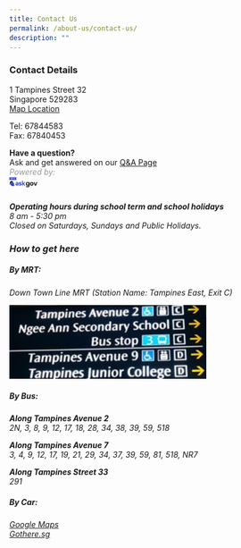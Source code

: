 ```yaml
---
title: Contact Us
permalink: /about-us/contact-us/
description: ""
---
```

### Contact Details
1 Tampines Street 32 <br>
Singapore 529283  
[Map Location](https://www.google.com/maps/place/Ngee+Ann+Secondary+School/@1.3540477,103.9558598,18z/data=!4m2!3m1!1s0x0:0xb306dfd8338628a6)

Tel: 67844583  <br>
Fax: 67840453 <br>

**Have a question?**  
Ask and get answered on our [Q&amp;A Page](https://go.ask.gov.sg/nass)
<br>
<span style="color:#999999"><em>Powered by:
<br><img style="width:10%;float:left" src="/images/logo-askgov.png">

<br>

**Operating hours during school term and school holidays**
<br>
8 am - 5:30 pm&nbsp;  
*Closed on Saturdays, Sundays and Public Holidays.*

### How to get here
##### **By MRT:**  <br>
Down Town Line MRT (Station Name: Tampines East, Exit C)

<img src="/images/MRT%20Exit%20C.jpg" style="width:70%">

##### **By Bus:**  
  
**Along Tampines Avenue 2**  <br>
2N, 3, 8, 9, 12, 17, 18, 28, 34, 38, 39, 59, 518  
  
**Along Tampines Avenue 7**  <br>
3, 4, 9, 12, 17, 19, 21, 29, 34, 37, 39, 59, 81, 518, NR7  
  
**Along Tampines Street 33**  <br>
291  
  
##### **By Car:**  <br>
[Google Maps](https://www.google.com/maps/place/Ngee+Ann+Secondary+School/@1.3540477,103.9558598,18z/data=!4m2!3m1!1s0x0:0xb306dfd8338628a6)  <br>
[Gothere.sg](http://gothere.sg/maps#q:ngee%20ann%20secondary%20school)</em></span>